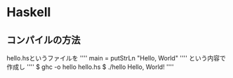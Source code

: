 Haskell
=======
## コンパイルの方法
hello.hsというファイルを
''''
main = putStrLn "Hello, World"
''''
という内容で作成し
''''
$ ghc -o hello hello.hs
$ ./hello
Hello, World!
''''